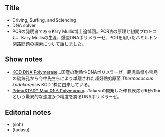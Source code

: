 


## Title
- Driving, Surfing, and Sciencing
- DNA solver
- PCRの発明者であるKary Mullis博士追悼回。PCR法の原理と初期プロトコル、Kary Mullisの生涯、爆速DNAポリメラーゼ、PCRを用いたハミルトン閉路問題の探索について話しました。


## Show notes
- [KOD DNA Polymerase](http://lifescience.toyobo.co.jp/detail/detail.php?product_detail_id=2)...国産の耐熱性DNAポリメラーゼ。鹿児島県小宝島の硫気孔から今中先生らにより単離された超好熱始原菌 _Thermococcus kodakarensis_ KOD 1株に由来している。
- [PrimeSTAR® Max DNA Polymerase](http://catalog.takara-bio.co.jp/product/basic_info.php?unitid=U100005117)...Takaraの開発した伸長反応が5秒/1kbという驚異的な速度かつ精度を誇るDNAポリメラーゼ。

## Editorial notes
- (soh)
- (tadasu)

